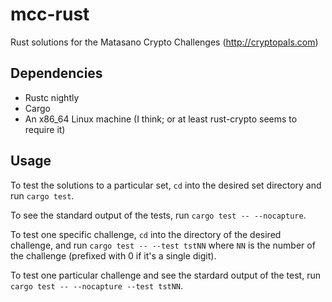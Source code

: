 # mcc-rust
Rust solutions for the Matasano Crypto Challenges (http://cryptopals.com)

## Dependencies

* Rustc nightly
* Cargo
* An x86_64 Linux machine (I think; or at least rust-crypto seems to require it)

## Usage

To test the solutions to a particular set, `cd` into the desired set directory and run `cargo test`.

To see the standard output of the tests, run `cargo test -- --nocapture`.

To test one specific challenge, `cd` into the directory of the desired challenge, and run `cargo test -- --test tstNN` where `NN` is the number of the challenge (prefixed with 0 if it's a single digit).

To test one particular challenge and see the stardard output of the test, run `cargo test -- --nocapture --test tstNN`.
